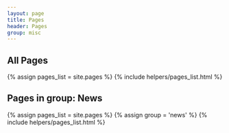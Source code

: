 ```yaml
---
layout: page
title: Pages 
header: Pages
group: misc
---
```


## All Pages
{% assign pages_list = site.pages %}
{% include helpers/pages_list.html %}


## Pages in group: News
{% assign pages_list = site.pages %}
{% assign group = 'news' %}
{% include helpers/pages_list.html %}

